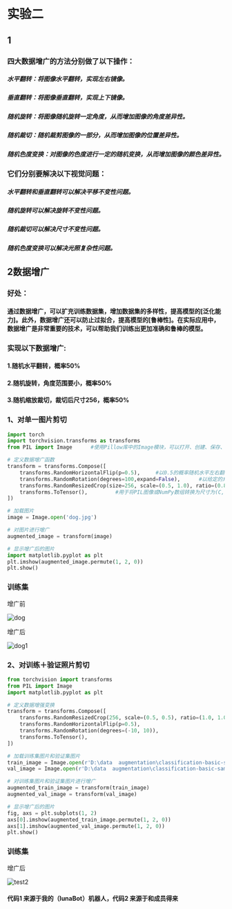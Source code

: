 # 实验二
## 1
### 四大数据增广的方法分别做了以下操作：

  ##### 水平翻转：将图像水平翻转，实现左右镜像。

  ##### 垂直翻转：将图像垂直翻转，实现上下镜像。

  ##### 随机旋转：将图像随机旋转一定角度，从而增加图像的角度差异性。
  
  ##### 随机裁切：随机裁剪图像的一部分，从而增加图像的位置差异性。
   
  ##### 随机色度变换：对图像的色度进行一定的随机变换，从而增加图像的颜色差异性。

### 它们分别要解决以下视觉问题：

  ##### 水平翻转和垂直翻转可以解决平移不变性问题。
 
  ##### 随机旋转可以解决旋转不变性问题。
  
  ##### 随机裁切可以解决尺寸不变性问题。
   
  ##### 随机色度变换可以解决光照复杂性问题。
  
  ## 2数据增广
  
  ### 好处：
  
  #### 通过数据增广，可以扩充训练数据集，增加数据集的多样性，提高模型的[泛化能力]。此外，数据增广还可以防止过拟合，提高模型的[鲁棒性]。在实际应用中，数据增广是非常重要的技术，可以帮助我们训练出更加准确和鲁棒的模型。
  
  ### 实现以下数据增广:
#### 1.随机水平翻转，概率50%

#### 2.随机旋转，角度范围要小，概率50%

#### 3.随机缩放裁切，裁切后尺寸256，概率50%
### 1、对单一图片剪切
```python
import torch
import torchvision.transforms as transforms
from PIL import Image      #使用Pillow库中的Image模块，可以打开、创建、保存、缩放、裁剪、旋转和转换图像格式等操作

# 定义数据增广函数
transform = transforms.Compose([
    transforms.RandomHorizontalFlip(p=0.5),     #以0.5的概率随机水平左右翻转图像
    transforms.RandomRotation(degrees=100,expand=False),      #以给定的角度随机旋转输入的图像
    transforms.RandomResizedCrop(size=256, scale=(0.5, 1.0), ratio=(0.8, 1.2)),    #用于随机裁剪和缩放图像
    transforms.ToTensor(),         #用于将PIL图像或NumPy数组转换为尺寸为(C, H, W)的张量
])

# 加载图片
image = Image.open('dog.jpg')

# 对图片进行增广
augmented_image = transform(image)

# 显示增广后的图片
import matplotlib.pyplot as plt
plt.imshow(augmented_image.permute(1, 2, 0))
plt.show()
```
### 训练集
增广前

![dog](https://user-images.githubusercontent.com/119326710/228847735-749da688-78b2-48d4-934c-2d7fe419870e.jpg)

增广后

![dog1](https://user-images.githubusercontent.com/119326710/228848274-cf89147b-5bfd-41cd-8447-30717dbb82ca.jpg)


### 2、对训练＋验证照片剪切
```python
from torchvision import transforms
from PIL import Image
import matplotlib.pyplot as plt

# 定义数据增强变换
transform = transforms.Compose([
    transforms.RandomResizedCrop(256, scale=(0.5, 0.5), ratio=(1.0, 1.0)),
    transforms.RandomHorizontalFlip(p=0.5),
    transforms.RandomRotation(degrees=(-10, 10)),
    transforms.ToTensor(),
])

# 加载训练集图片和验证集图片
train_image = Image.open(r'D:\data  augmentation\classification-basic-sample-master\新建文件夹\train\dog.jpg')
val_image = Image.open(r'D:\data  augmentation\classification-basic-sample-master\新建文件夹\val\lb.jpg')

# 对训练集图片和验证集图片进行增广
augmented_train_image = transform(train_image)
augmented_val_image = transform(val_image)

# 显示增广后的图片
fig, axs = plt.subplots(1, 2)
axs[0].imshow(augmented_train_image.permute(1, 2, 0))
axs[1].imshow(augmented_val_image.permute(1, 2, 0))
plt.show()
```
### 训练集

增广后

![test2](https://user-images.githubusercontent.com/119326710/228850465-d38327d1-f5ac-41b7-a7c0-903cd52bde8d.jpg)

#### 代码1 来源于我的（lunaBot）机器人，代码2 来源于和成员得来
